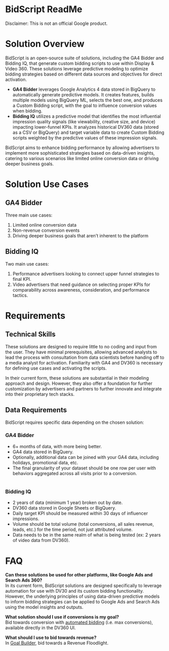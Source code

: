 # **BidScript ReadMe**

Disclaimer: This is not an official Google product. 

# **Solution Overview**

BidScript is an open-source suite of solutions, including the GA4 Bidder and Bidding IQ, that generate custom bidding scripts to use within Display & Video 360\. These solutions leverage predictive modeling to optimize bidding strategies based on different data sources and objectives for direct activation. 

* **GA4 Bidder** leverages Google Analytics 4 data stored in BigQuery to automatically generate predictive models. It creates features, builds multiple models using BigQuery ML, selects the best one, and produces a Custom Bidding script, with the goal to influence conversion values when bidding.   
* **Bidding IQ** utilizes a predictive model that identifies the most influential impression quality signals (like viewability, creative size, and device) impacting lower-funnel KPIs. It analyzes historical DV360 data (stored as a CSV or BigQuery) and target variable data to create Custom Bidding scripts weighted by the predictive values of these impression signals. 

BidScript aims to enhance bidding performance by allowing advertisers to implement more sophisticated strategies based on data-driven insights, catering to various scenarios like limited online conversion data or driving deeper business goals. 

# **Solution Use Cases**

## **GA4 Bidder** 

Three main use cases: 

1) Limited online conversion data   
2) Non-revenue conversion events  
3) Driving deeper business goals that aren’t inherent to the platform

## **Bidding IQ**

Two main use cases: 

1) Performance advertisers looking to connect upper funnel strategies to final KPI.   
2) Video advertisers that need guidance on selecting proper KPIs for comparability across awareness, consideration, and performance tactics.  

## 

## 

# **Requirements** 

## **Technical Skills**

These solutions are designed to require little to no coding and input from the user. They have minimal prerequisites, allowing advanced analysts to lead the process with consultation from data scientists before handing off to a media analyst for activation. Familiarity with GA4 and DV360 is necessary for defining use cases and activating the scripts. 

In their current form, these solutions are substantial in their modeling approach and design. However, they also offer a foundation for further customization by advertisers and partners to further innovate and integrate into their proprietary tech stacks. 

## **Data Requirements** 

BidScript requires specific data depending on the chosen solution: 

### **GA4 Bidder**

* 6+ months of data, with more being better.  
* GA4 data stored in BigQuery.  
* Optionally, additional data can be joined with your GA4 data, including holidays, promotional data, etc.   
* The final granularity of your dataset should be one row per user with behaviors aggregated across all visits prior to a conversion. 

# 

### **Bidding IQ**

* 2 years of data (minimum 1 year) broken out by date.  
* DV360 data stored in Google Sheets or BigQuery.  
* Daily target KPI should be measured within 30 days of influencer impressions.   
* Volume should be total volume (total conversions, all sales revenue, leads, etc.) for the time period, not just attributed volume.   
* Data needs to be in the same realm of what is being tested (ex: 2 years of video data from DV360). 

# **FAQ**

**Can these solutions be used for other platforms, like Google Ads and Search Ads 360?**  
In its current form, BidScript solutions are designed specifically to leverage automation for use with DV30 and its custom bidding functionality. However, the underlying principles of using data-driven predictive models to inform bidding strategies can be applied to Google Ads and Search Ads using the model insights and outputs. 

**What solution should I use if conversions is my goal?**   
Bid towards conversion with [automated bidding](https://support.google.com/displayvideo/answer/2997422?hl=en-IE&sjid=11959840171476089715-NC) (i.e. max conversions), available directly in the DV360 UI. 

**What should I use to bid towards revenue?**   
In [Goal Builder](https://support.google.com/displayvideo/answer/11118987?hl=en-IE&sjid=11959840171476089715-NC), bid towards a Revenue Floodlight. 
